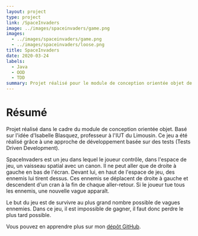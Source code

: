 ```yaml
---
layout: project
type: project
link: /SpaceInvaders
image: ../images/spaceinvaders/game.png
images:
  - ../images/spaceinvaders/game.png
  - ../images/spaceinvaders/loose.png
title: SpaceInvaders
date: 2020-03-24
labels:
  - Java
  - OOD
  - TDD
summary: Projet réalisé pour le module de conception orientée objet de mon DUT Informatique.
---
```


# Résumé

Projet réalisé dans le cadre du module de conception orientée objet. Basé sur l'idée d'Isabelle Blasquez, professeur à l'IUT du Limousin. Ce jeu a été réalisé grâce à une approche de développement basée sur des tests (Tests Driven Development).

SpaceInvaders est un jeu dans lequel le joueur contrôle, dans l'espace de jeu, un vaisseau spatial avec un canon. Il ne peut aller que de droite à gauche en bas de l'écran. Devant lui, en haut de l'espace de jeu, des ennemis lui tirent dessus. Ces ennemis se déplacent de droite à gauche et descendent d'un cran à la fin de chaque aller-retour. Si le joueur tue tous les ennemis, une nouvelle vague apparaît.

Le but du jeu est de survivre au plus grand nombre possible de vagues ennemies. Dans ce jeu, il est impossible de gagner, il faut donc perdre le plus tard possible.

Vous pouvez en apprendre plus sur mon [dépôt GitHub](http://GitHub.com/jeanlrnt/SpaceInvaders).
